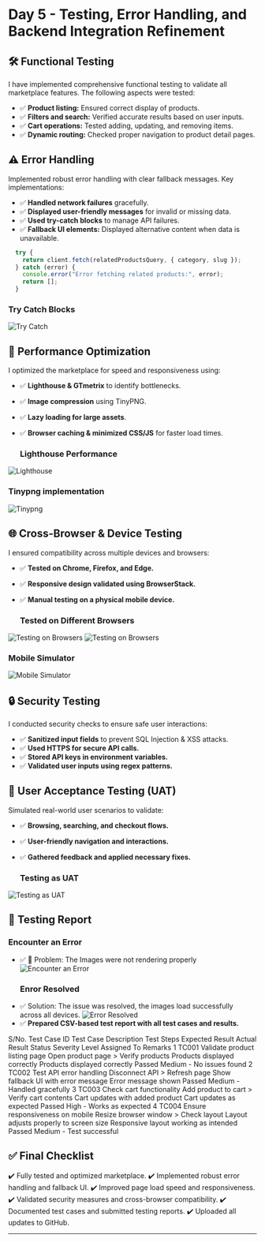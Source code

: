 # Day 5 - Testing, Error Handling, and Backend Integration Refinement

## 🛠️ Functional Testing
I have implemented comprehensive functional testing to validate all marketplace features. The following aspects were tested:
- ✅ **Product listing:** Ensured correct display of products.
- ✅ **Filters and search:** Verified accurate results based on user inputs.
- ✅ **Cart operations:** Tested adding, updating, and removing items.
- ✅ **Dynamic routing:** Checked proper navigation to product detail pages.


## ⚠️ Error Handling
Implemented robust error handling with clear fallback messages. Key implementations:
- ✅ **Handled network failures** gracefully.
- ✅ **Displayed user-friendly messages** for invalid or missing data.
- ✅ **Used try-catch blocks** to manage API failures.
- ✅ **Fallback UI elements:** Displayed alternative content when data is unavailable.

```javascript
  try {
    return client.fetch(relatedProductsQuery, { category, slug });
  } catch (error) {
    console.error("Error fetching related products:", error);
    return [];
  }
```

  ### Try Catch Blocks
 ![Try Catch ](try-catch.png)

## 🚀 Performance Optimization
I optimized the marketplace for speed and responsiveness using:
- ✅ **Lighthouse & GTmetrix** to identify bottlenecks.
- ✅ **Image compression** using TinyPNG.
- ✅ **Lazy loading for large assets**.
- ✅ **Browser caching & minimized CSS/JS** for faster load times.

  ### Lighthouse Performance 
 ![Lighthouse](perform.png)

   ### Tinypng implementation
 ![Tinypng](tinypng.png)

## 🌐 Cross-Browser & Device Testing
I ensured compatibility across multiple devices and browsers:
- ✅ **Tested on Chrome, Firefox, and Edge.**
- ✅ **Responsive design validated using BrowserStack.**
- ✅ **Manual testing on a physical mobile device.**

   ### Tested on Different Browsers
 ![Testing on Browsers](browsers.png)
 ![Testing on Browsers](browser.png)

   ### Mobile Simulator
 ![Mobile Simulator](mobile.png)

## 🔒 Security Testing
I conducted security checks to ensure safe user interactions:
- ✅ **Sanitized input fields** to prevent SQL Injection & XSS attacks.
- ✅ **Used HTTPS for secure API calls.**
- ✅ **Stored API keys in environment variables.**
- ✅ **Validated user inputs using regex patterns.**



## 👥 User Acceptance Testing (UAT)
Simulated real-world user scenarios to validate:
- ✅ **Browsing, searching, and checkout flows.**
- ✅ **User-friendly navigation and interactions.**
- ✅ **Gathered feedback and applied necessary fixes.**

   ### Testing as UAT
 ![Testing as UAT](uat.png)


## 📄 Testing Report
   ### Encounter an Error
- ✅ 🚨 Problem: The Images were not rendering properly
 ![Encounter an Error](error.png)
  ### Enror Resolved
- ✅ Solution: The issue was resolved, the images load successfully across all devices.
 ![Error Resolved](resolved.png)
- ✅ **Prepared CSV-based test report with all test cases and results.**

S/No.	Test Case ID	Test Case Description	Test Steps	Expected Result	Actual Result	Status	Severity Level	Assigned To	Remarks
1	TC001	Validate product listing page	Open product page > Verify products	Products displayed correctly	Products displayed correctly	Passed	Medium	-	No issues found
2	TC002	Test API error handling	Disconnect API > Refresh page	Show fallback UI with error message	Error message shown	Passed	Medium	-	Handled gracefully
3	TC003	Check cart functionality	Add product to cart > Verify cart contents	Cart updates with added product	Cart updates as expected	Passed	High	-	Works as expected
4	TC004	Ensure responsiveness on mobile	Resize browser window > Check layout	Layout adjusts properly to screen size	Responsive layout working as intended	Passed	Medium	-	Test successful






## ✅ Final Checklist
✔️ Fully tested and optimized marketplace.
✔️ Implemented robust error handling and fallback UI.
✔️ Improved page load speed and responsiveness.
✔️ Validated security measures and cross-browser compatibility.
✔️ Documented test cases and submitted testing reports.
✔️ Uploaded all updates to GitHub.



---

